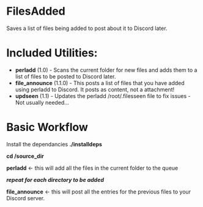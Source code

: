 # FilesAdded
Saves a list of files being added to post about it to Discord later.

Included Utilities:
==
- **perladd** (1.0) - Scans the current folder for new files and adds them to a list of files to be posted to Discord later.
- **file_announce** (1.1.0) - This posts a list of files that you have added using perladd to Discord. It posts as content, not a attachment!
- **updseen** (1.1) - Updates the perladd /root/.filesseen file to fix issues - Not usually needed...

Basic Workflow
==
Install the dependancies
**./installdeps**

**cd /source_dir**

**perladd**    <- this will add all the files in the current folder to the queue

**_repeat for each directory to be added_**

**file_announce**   <- this will post all the entries for the previous files to your Discord server.

